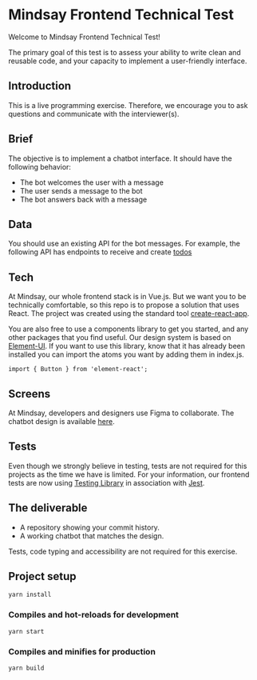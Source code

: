 # Mindsay Frontend Technical Test

Welcome to Mindsay Frontend Technical Test!

The primary goal of this test is to assess your ability to write clean and reusable code, and your capacity to implement a user-friendly interface.

## Introduction
This is a live programming exercise. Therefore, we encourage you to ask questions and communicate with the interviewer(s).

## Brief
The objective is to implement a chatbot interface. It should have the following behavior:
* The bot welcomes the user with a message
* The user sends a message to the bot
* The bot answers back with a message

## Data
You should use an existing API for the bot messages. For example, the following API has endpoints to receive and create <a href="https://jsonplaceholder.typicode.com" target="_blank">todos</a>

## Tech
At Mindsay, our whole frontend stack is in Vue.js. But we want you to be technically comfortable, so this repo is to propose a solution that uses React. The project was created using the standard tool <a href="https://github.com/facebook/create-react-app" target="_blank">create-react-app</a>.

You are also free to use a components library to get you started, and any other packages that you find useful. Our design system is based on <a href="https://elemefe.github.io/" target="_blank">Element-UI</a>. If you want to use this library, know that it has already been installed you can import the atoms you want by adding them in index.js.
```
import { Button } from 'element-react';
```

## Screens
At Mindsay, developers and designers use Figma to collaborate. The chatbot design is available <a href="https://www.figma.com/file/9RXfJqDCRnyiitJaF3XxW8/Frontend?node-id=893%3A1873&viewport=846%2C571%2C1" target="_blank">here</a>.

## Tests
Even though we strongly believe in testing, tests are not required for this projects as the time we have is limited. For your information, our frontend tests are now using <a href="https://testing-library.com" target="_blank">Testing Library</a> in association with <a href="https://jestjs.io/" target="_blank">Jest</a>.

## The deliverable
* A repository showing your commit history.
* A working chatbot that matches the design.

Tests, code typing and accessibility are not required for this exercise.

## Project setup
```
yarn install
```

### Compiles and hot-reloads for development
```
yarn start
```

### Compiles and minifies for production
```
yarn build
```
